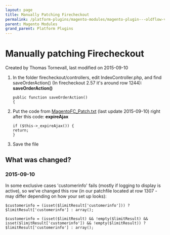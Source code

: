 ```yaml
---
layout: page
title: Manually Patching Firecheckout
permalink: /platform-plugins/magento-modules/magento-plugin---oldflow-version/oldflow-plugin---coding-examples-for-getaddress/manually-patching-firecheckout/
parent: Magento Modules
grand_parent: Platform Plugins
---
```




# Manually patching Firecheckout 
Created by Thomas Tornevall, last modified on 2015-09-10
1.  In the folder firecheckout/controllers, edit IndexController.php,
    and find saveOrderAction() (In firecheckout 2.57 it's around row
    1244):
    **saveOrderAction()**
    ``` syntaxhighlighter-pre
    public function saveOrderAction()
    {
    ```
2.  Put the code from
    [MagentoFC_Patch.txt](../../../../../attachments/3440805/5013600.txt) (last update
    2015-09-10) right after this code:
    **expireAjax**
    ``` syntaxhighlighter-pre
    if ($this->_expireAjax()) {
    return;
    }
    ```
3.  Save the file
 
## What was changed?
### 2015-09-10
In some exclusive cases 'customerinfo' fails (mostly if logging to
display is active), so we've changed this row (in our patchfile located
at row 1307 - may differ depending on how your set up looks):
``` syntaxhighlighter-pre
$customerinfo = (isset($limitResult['customerinfo'])) ? $limitResult['customerinfo'] : array();
```
``` syntaxhighlighter-pre
$customerinfo = (isset($limitResult) && !empty($limitResult) && isset($limitResult['customerinfo']) && !empty($limitResult)) ? $limitResult['customerinfo'] : array();
```
 
 
 
